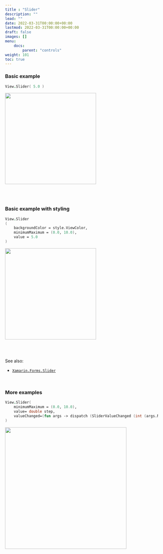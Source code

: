 ```yaml
---
title : "Slider"
description: ""
lead: ""
date: 2022-03-31T00:00:00+00:00
lastmod: 2022-03-31T00:00:00+00:00
draft: false
images: []
menu:
    docs:
        parent: "controls"
weight: 101
toc: true
---
```


### Basic example


```fs 
View.Slider( 5.0 )
```

<img src="images/view/Slider-adr-basic.png" width="300">

<br /> <br /> 

### Basic example with styling

```fs 
View.Slider
(
    backgroundColor = style.ViewColor,
    minimumMaximum = (0.0, 10.0),
    value = 5.0
)
```


<img src="images/view/Slider-adr-styled.png" width="300">

<br /> <br /> 

See also:

* [`Xamarin.Forms.Slider`](https://docs.microsoft.com/en-us/dotnet/api/Xamarin.Forms.Slider)

<br /> 

### More examples

```fs
View.Slider(
    minimumMaximum = (0.0, 10.0),
    value= double step,
    valueChanged=(fun args -> dispatch (SliderValueChanged (int (args.NewValue + 0.5))))
)
```

<img src="https://user-images.githubusercontent.com/52166903/60177363-9d737900-9810-11e9-8842-aeb904e7d739.png" width="400">